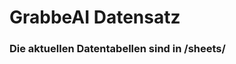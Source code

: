 





































































































































































































































































































































































































































# GrabbeAI Datensatz





### Die aktuellen Datentabellen sind in /sheets/


